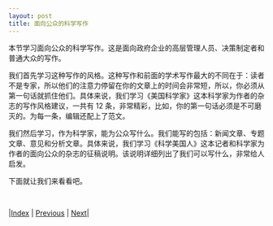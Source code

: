 ```yaml
---
layout: post
title: 面向公众的科学写作
---
```


本节学习面向公众的科学写作。这是面向政府企业的高层管理人员、决策制定者和普通大众的写作。

我们首先学习这种写作的风格。这种写作和前面的学术写作最大的不同在于：读者不是专家，所以他们的注意力停留在你的文章上的时间会非常短，所以，你必须从第一句话就抓住他们。具体来说，我们学习《美国科学家》这本科学家为作者的杂志的写作风格建议，一共有 12 条，非常精彩，比如，你的第一句话必须是不可磨灭的。为每一条，编辑还配上了范文。

我们然后学习，作为科学家，能为公众写什么。我们能写的包括：新闻文章、专题文章、意见和分析文章。具体来说，我们学习《科学美国人》这本记者和科学家为作者的面向公众的杂志的征稿说明。该说明详细列出了我们可以写什么，非常给人启发。

下面就让我们来看看吧。

<br/>

|[Index](../../) | [Previous](4-6-chris-algo) | [Next](5-2-mag-style)|
